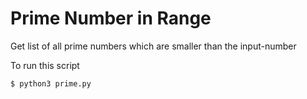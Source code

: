 # Prime Number in Range
Get list of all prime numbers which are smaller than the input-number

To run this script

```
$ python3 prime.py
```
